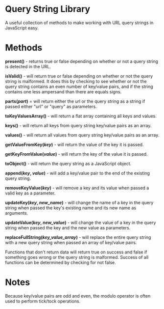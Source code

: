 # Query String Library
 A useful collection of methods to make working with URL query strings in JavaScript easy.

# Methods

**present()** - returns true or false depending on whether or not a query string is detected in the URL.

**isValid()** - will return true or false depending on whether or not the query string is malformed. It does this by checking to see whether or not the query string contains an even number of key/value pairs, and if the string contains one less ampersand than there are equals signs.

**parts(*part*)** = will return either the url or the query string as a string if passed either "url" or "query" as parameters.

**toKeyValuesArray()** - will return a flat array containing all keys and values.

**keys()** - will return all keys from query string key/value pairs as an array.

**values()** - will return all values from query string key/value pairs as an array.

**getValueFromKey(*key*)** - will return the value of the key it is passed.

**getKeyFromValue(*value*)** - will return the key of the value it is passed.

**toObject()** - will return the query string as a JavaScript object.

**append(*key*, *value*)** - will add a key/value pair to the end of the existing query string.

**removeKeyValue(*key*)** - will remove a key and its value when passed a valid key as a parameter.

**updateKey(*key*, *new_name*)** - will change the name of a key in the query string when passed the key's existing name and its new name as arguments.

**updateValue(*key*, *new_value*)** - will change the value of a key in the query string when passed the key and the new value as parameters.

**replaceFullString(*key_value_array*)** - will replace the entire query string with a new query string when passed an array of key/value pairs.

Functions that don't return data will return true on success and false if something goes wrong or the query string is malformed. Success of all functions can be determined by checking for not false.

# Notes

Because key/value pairs are odd and even, the modulo operator is often used to perform tick/tock operations.
